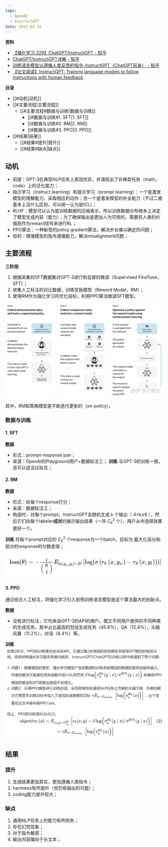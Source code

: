 ```yaml
---
tags:
  - OpenAI
  - InstructGPT
date: 2022-03-10
---
```

**资料**
- [【强化学习 229】ChatGPT/InstructGPT - 知乎](https://zhuanlan.zhihu.com/p/589827115)
- [ChatGPT/InstructGPT详解 - 知乎](https://zhuanlan.zhihu.com/p/590311003)
- [训练语言模型以遵循人类反馈的指令-InstructGPT（ChatGPT前身） - 知乎](https://zhuanlan.zhihu.com/p/590198759)
- [【论文阅读】InstructGPT: Training language models to follow instructions with human feedback](https://blog.csdn.net/orangerfun/article/details/129651956)

**目录**
- [[#动机|动机]]
- [[#主要流程|主要流程]]
	- [[#主要流程#数据与训练|数据与训练]]
		- [[#数据与训练#1. SFT|1. SFT]]
		- [[#数据与训练#2. RM|2. RM]]
		- [[#数据与训练#3. PPO|3. PPO]]
- [[#结果|结果]]
	- [[#结果#提升|提升]]
	- [[#结果#缺点|缺点]]

## 动机

- 前提：GPT-3在典型NLP任务上表现优异，并涌现出了非典型任务（math，code）上的泛化能力；
- 指示学习（instruct learning）和提示学习（prompt learning）：一个是激发模型的理解能力，采取相应的动作；另一个是激发模型的补全能力（不过二者基本上没什么区别，可以统一认为是ICL）；
- RLHF：模型可以认为是训练数据的压缩表示，所以训练数据分布根本上决定了模型生成内容（能力）；为了确保输出是更加人为可控的，需要将人类的价值观作为reward信号来进行RL；
- PPO算法：一种新型的policy gradient算法，解决步长难以确定的问题；
- 目的：增强模型的指令遵循能力，解决misalignment问题；

## 主要流程

**三阶段**
1. 根据采集的SFT数据集对GPT-3进行有监督的微调（Supervised FineTune，SFT）；
2. 收集人工标注的对比数据，训练奖励模型（Reword Model，RM）；
3. 使用RM作为强化学习的优化目标，利用PPO算法微调SFT模型。

![image.png|650](https://raw.githubusercontent.com/Shichun-Liu/images-on-picgo/main/pics/20231219160844.png)

其中，RM和策略模型是不断迭代更新的（on-policy）。
### 数据与训练
#### 1. SFT
**数据**
- 形式：prompt-response pair；
- 来源：OpenAI的Playground用户+数据标注工；
**训练**
与GPT-3的训练一致，且可以适当过拟合；
#### 2. RM
**数据**
- 形式：给每个response打分；
- 来源：数据标注工；
- 构造时，对每个prompt，InstructGPT会随机生成 k 个输出（ 4≤k≤9 ），然后它们向每个labeler**成对**的展示输出结果（一共 $C_k^2$ 个），用户从中选择效果更好一个。

**训练**
将每个prompt对应的 $C_k^2$ 个response为一个batch，目标为 最大化高分和低分的response的分数差值；

![image.png|450](https://raw.githubusercontent.com/Shichun-Liu/images-on-picgo/main/pics/20231219164030.png)

#### 3. PPO
通过结合人工标注，将强化学习引入到预训练语言模型是这个算法最大的创新点。

**数据**
- 没有进行标注，它均来自GPT-3的API的用户。既又不同用户提供的不同种类的生成任务，其中占比最高的包括生成任务（45.6%），QA（12.4%），头脑风暴（11.2%），对话（8.4%）等。

**训练**
![image.png|600](https://raw.githubusercontent.com/Shichun-Liu/images-on-picgo/main/pics/20231219164346.png)


## 结果
### 提升
1. 生成结果更加真实，更加遵循人类指令；
2. harmless有所提升（但仍有输出的可能）；
3. coding能力提升较大；

### 缺点
1. 通用NLP任务上的能力有所损失；
2. 存在幻觉现象；
3. 对于指令敏感；
4. 输出内容偏向于长文本；

